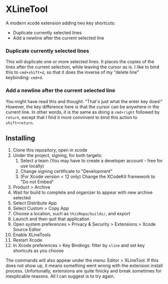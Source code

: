 #  XLineTool

A modern xcode extension adding two key shortcuts:
* Duplicate currently selected lines
* Add a newline after the current selected line

### Duplicate currently selected lines

This will duplicate one or more selected lines. It places the copies of the lines after the current selection, while leaving the cursor as is. 
I like to bind this to `cmd+shift+d`, so that it does the inverse of my "delete line" keybinding: `cmd+d`.

### Add a newline after the current selected line

You might have read this and thought: "That's just what the enter key does!" However, the key difference here is that the cursor can be anywhere in the current line. In other words, it is the same as doing a `cmd+right` followed by `return`, except that I find it more convinient to bind this action to `shift+return`.

## Installing

1. Clone this repository, open in xcode
1. Under the project, signing, for both targets: 
    1. Select a team (You may have to create a developer account - free for use locally)
    2. Change signing certificate to "Development"
    3. (For Xcode version < 12 only) Change the XCodeKit framework to "Do not Embed"
2. Product > Archive
3. Wait for build to complete and organizer to appear with new archive selected
4. Select Distribute App
5. Select Custom > Copy App
6. Choose a location, such as `thisRepo/builds/`, and export
7. Launch and then quit that application
8. Open system preferences > Privacy & Security > Extensions > Xcode Source Editor
9. Enable XLineTools
10. Restart Xcode
11. In Xcode preferences > Key Bindings: filter by `xline` and set key shortcuts as you choose

The commands will also appear under the menu: Editor > XLineTool. If this does not show up, it means something went wrong with the extension install process. Unfortunatly, extensions are quite finicky and break sometimes for inexplicable reasons. All I can suggest is to try again.  
